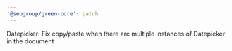 ```yaml
---
'@sebgroup/green-core': patch
---
```


Datepicker: Fix copy/paste when there are multiple instances of Datepicker in the document
